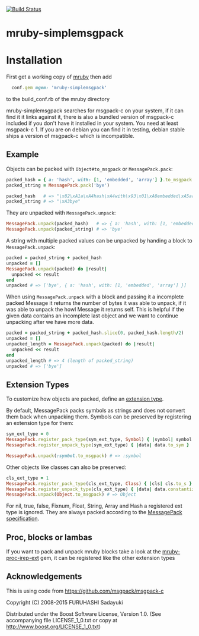 [![Build Status](https://travis-ci.org/Asmod4n/mruby-simplemsgpack.svg?branch=master)](https://travis-ci.org/Asmod4n/mruby-simplemsgpack)

mruby-simplemsgpack
===================

Installation
============
First get a working copy of [mruby](https://github.com/mruby/mruby) then add
```ruby
  conf.gem mgem: 'mruby-simplemsgpack'
```
to the build_conf.rb of the mruby directory

mruby-simplemsgpack searches for msgpack-c on your system, if it can find it it links against it, there is also a bundled version of msgpack-c included if you don't have it installed in your system.
You need at least msgpack-c 1.
If you are on debian you can find it in testing, debian stable ships a version of msgpack-c which is incompatible.

Example
-------

Objects can be packed with `Object#to_msgpack` or `MessagePack.pack`:

```ruby
packed_hash = { a: 'hash', with: [1, 'embedded', 'array'] }.to_msgpack
packed_string = MessagePack.pack('bye')

packed_hash   # => "\x82\xA1a\xA4hash\xA4with\x93\x01\xA8embedded\xA5array"
packed_string # => "\xA3bye"
```

They are unpacked with `MessagePack.unpack`:

```ruby
MessagePack.unpack(packed_hash)   # => { a: 'hash', with: [1, 'embedded', 'array'] }
MessagePack.unpack(packed_string) # => 'bye'
```

A string with multiple packed values can be unpacked by handing a block to
`MessagePack.unpack`:

```ruby
packed = packed_string + packed_hash
unpacked = []
MessagePack.unpack(packed) do |result|
  unpacked << result
end
unpacked # => ['bye', { a: 'hash', with: [1, 'embedded', 'array'] }]
```

When using `MessagePack.unpack` with a block and passing it a incomplete packed Message
it returns the number of bytes it was able to unpack, if it was able to unpack the howl Message it returns self.
This is helpful if the given data contains an incomplete
last object and we want to continue unpacking after we have more data.

```ruby
packed = packed_string + packed_hash.slice(0, packed_hash.length/2)
unpacked = []
unpacked_length = MessagePack.unpack(packed) do |result|
  unpacked << result
end
unpacked_length # => 4 (length of packed_string)
unpacked # => ['bye']
```

Extension Types
---------------

To customize how objects are packed, define an [extension type](https://github.com/msgpack/msgpack/blob/master/spec.md#types-extension-type).

By default, MessagePack packs symbols as strings and does not convert them
back when unpacking them. Symbols can be preserved by registering an extension
type for them:

```ruby
sym_ext_type = 0
MessagePack.register_pack_type(sym_ext_type, Symbol) { |symbol| symbol.to_s }
MessagePack.register_unpack_type(sym_ext_type) { |data| data.to_sym }

MessagePack.unpack(:symbol.to_msgpack) # => :symbol
```

Other objects like classes can also be preserved:

```ruby
cls_ext_type = 1
MessagePack.register_pack_type(cls_ext_type, Class) { |cls| cls.to_s }
MessagePack.register_unpack_type(cls_ext_type) { |data| data.constantize }
MessagePack.unpack(Object.to_msgpack) # => Object
```

For nil, true, false, Fixnum, Float, String, Array and Hash a registered
ext type is ignored. They are always packed according to the [MessagePack
specification](https://github.com/msgpack/msgpack/blob/master/spec.md).

Proc, blocks or lambas
-----------------------
If you want to pack and unpack mruby blocks take a look at the [mruby-proc-irep-ext](https://github.com/Asmod4n/mruby-proc-irep-ext) gem, it can be registered like the other extension types

Acknowledgements
----------------
This is using code from https://github.com/msgpack/msgpack-c

Copyright (C) 2008-2015 FURUHASHI Sadayuki

   Distributed under the Boost Software License, Version 1.0.
   (See accompanying file LICENSE_1_0.txt or copy at
   http://www.boost.org/LICENSE_1_0.txt)
